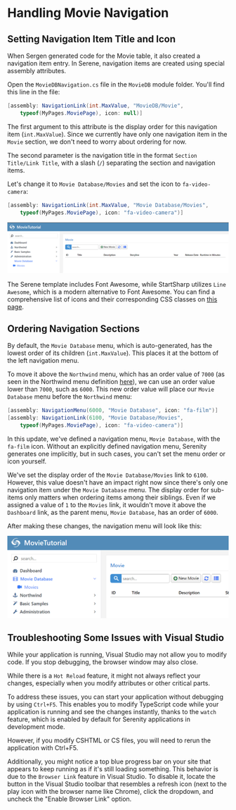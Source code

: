 # Handling Movie Navigation

## Setting Navigation Item Title and Icon

When Sergen generated code for the Movie table, it also created a navigation item entry. In Serene, navigation items are created using special assembly attributes.

Open the `MovieDBNavigation.cs` file in the `MovieDB` module folder. You'll find this line in the file:

```cs
[assembly: NavigationLink(int.MaxValue, "MovieDB/Movie", 
    typeof(MyPages.MoviePage), icon: null)]
```

The first argument to this attribute is the display order for this navigation item (`int.MaxValue`). Since we currently have only one navigation item in the `Movie` section, we don't need to worry about ordering for now.

The second parameter is the navigation title in the format `Section Title/Link Title`, with a slash (`/`) separating the section and navigation items.

Let's change it to `Movie Database/Movies` and set the icon to `fa-video-camera`:

```cs
[assembly: NavigationLink(int.MaxValue, "Movie Database/Movies", 
    typeof(MyPages.MoviePage), icon: "fa-video-camera")]
```

![Movies Nav Title and Icon](img/movies-nav-title-icon.png)

The Serene template includes Font Awesome, while StartSharp utilizes `Line Awesome`, which is a modern alternative to Font Awesome. You can find a comprehensive list of icons and their corresponding CSS classes on [this page](https://demo.serenity.is/Serenity.Demo.AdvancedSamples/UIElements/Icons).

## Ordering Navigation Sections

By default, the `Movie Database` menu, which is auto-generated, has the lowest order of its children (`int.MaxValue`). This places it at the bottom of the left navigation menu.

To move it above the `Northwind` menu, which has an order value of `7000` (as seen in the Northwind menu definition [here](https://github.com/serenity-is/common-features/blob/master/src/Serenity.Demo.Northwind/Modules/Shared/NorthwindNavigation.cs)), we can use an order value lower than `7000`, such as `6000`. This new order value will place our `Movie Database` menu before the `Northwind` menu:

```cs
[assembly: NavigationMenu(6000, "Movie Database", icon: "fa-film")]
[assembly: NavigationLink(6100, "Movie Database/Movies", 
    typeof(MyPages.MoviePage), icon: "fa-video-camera")]
```

In this update, we've defined a navigation menu, `Movie Database`, with the `fa-film` icon. Without an explicitly defined navigation menu, Serenity generates one implicitly, but in such cases, you can't set the menu order or icon yourself.

We've set the display order of the `Movie Database/Movies` link to `6100`. However, this value doesn't have an impact right now since there's only one navigation item under the `Movie Database` menu. The display order for sub-items only matters when ordering items among their siblings. Even if we assigned a value of `1` to the `Movies` link, it wouldn't move it above the `Dashboard` link, as the parent menu, `Movie Database`, has an order of `6000`.

After making these changes, the navigation menu will look like this:

![Movie Database Nav Moved](img/movie_nav_moved.png)

## Troubleshooting Some Issues with Visual Studio

While your application is running, Visual Studio may not allow you to modify code. If you stop debugging, the browser window may also close.

While there is a `Hot Reload` feature, it might not always reflect your changes, especially when you modify attributes or other critical parts.

To address these issues, you can start your application without debugging by using `Ctrl+F5`. This enables you to modify TypeScript code while your application is running and see the changes instantly, thanks to the `watch` feature, which is enabled by default for Serenity applications in development mode.

However, if you modify CSHTML or CS files, you will need to rerun the application with Ctrl+F5.

Additionally, you might notice a top blue progress bar on your site that appears to keep running as if it's still loading something. This behavior is due to the `Browser Link` feature in Visual Studio. To disable it, locate the button in the Visual Studio toolbar that resembles a refresh icon (next to the play icon with the browser name like Chrome), click the dropdown, and uncheck the "Enable Browser Link" option.